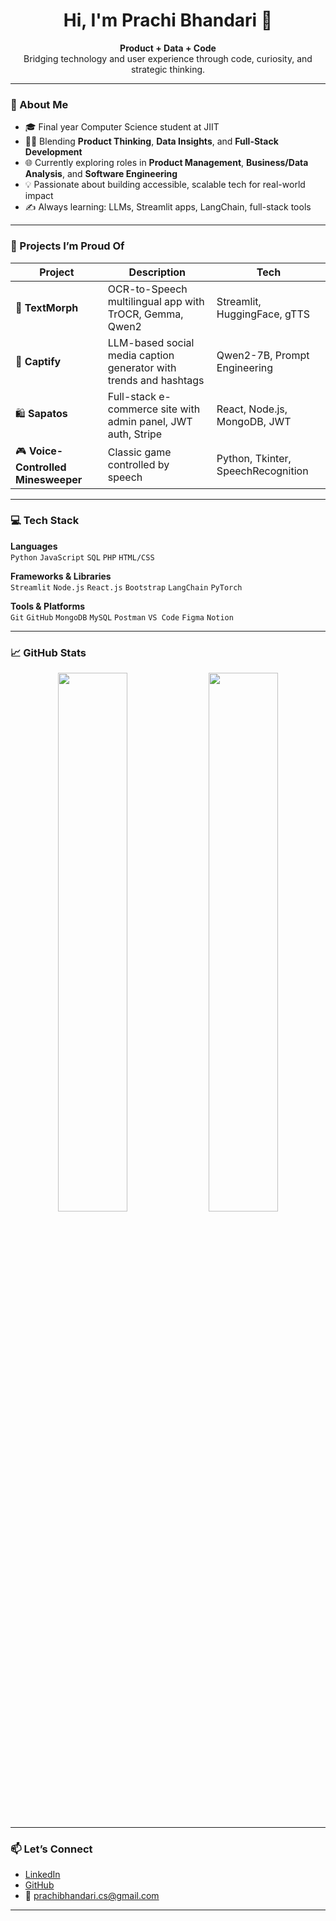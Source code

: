 <h1 align="center">Hi, I'm Prachi Bhandari 👋</h1>

<p align="center">
  <b>Product + Data + Code</b><br>
  Bridging technology and user experience through code, curiosity, and strategic thinking.
</p>

---

### 🚀 About Me
- 🎓 Final year Computer Science student at JIIT
- 👩‍💻 Blending **Product Thinking**, **Data Insights**, and **Full-Stack Development**
- 🌐 Currently exploring roles in **Product Management**, **Business/Data Analysis**, and **Software Engineering**
- 💡 Passionate about building accessible, scalable tech for real-world impact
- ✍️ Always learning: LLMs, Streamlit apps, LangChain, full-stack tools

---

### 🧩 Projects I’m Proud Of

| Project | Description | Tech |
|--------|-------------|------|
| 🔡 **TextMorph** | OCR-to-Speech multilingual app with TrOCR, Gemma, Qwen2 | Streamlit, HuggingFace, gTTS |
| 🧠 **Captify** | LLM-based social media caption generator with trends and hashtags | Qwen2-7B, Prompt Engineering |
| 🛍️ **Sapatos** | Full-stack e-commerce site with admin panel, JWT auth, Stripe | React, Node.js, MongoDB, JWT |
| 🎮 **Voice-Controlled Minesweeper** | Classic game controlled by speech | Python, Tkinter, SpeechRecognition |

---

### 💻 Tech Stack

**Languages**  
`Python` `JavaScript` `SQL` `PHP` `HTML/CSS`

**Frameworks & Libraries**  
`Streamlit` `Node.js` `React.js` `Bootstrap` `LangChain` `PyTorch`

**Tools & Platforms**  
`Git` `GitHub` `MongoDB` `MySQL` `Postman` `VS Code` `Figma` `Notion`

---

### 📈 GitHub Stats

<p align="center">
  <img src="https://github-readme-stats.vercel.app/api?username=prachi-bhandari&show_icons=true&theme=default" width="47%" />
  <img src="https://github-readme-streak-stats.herokuapp.com/?user=prachi-bhandari&theme=default" width="47%" />
</p>

---

### 📫 Let’s Connect

- [LinkedIn](https://www.linkedin.com/in/prachi-bhandari-149a402a5/)
- [GitHub](https://github.com/prachibhandari)
- 📧 prachibhandari.cs@gmail.com

---
